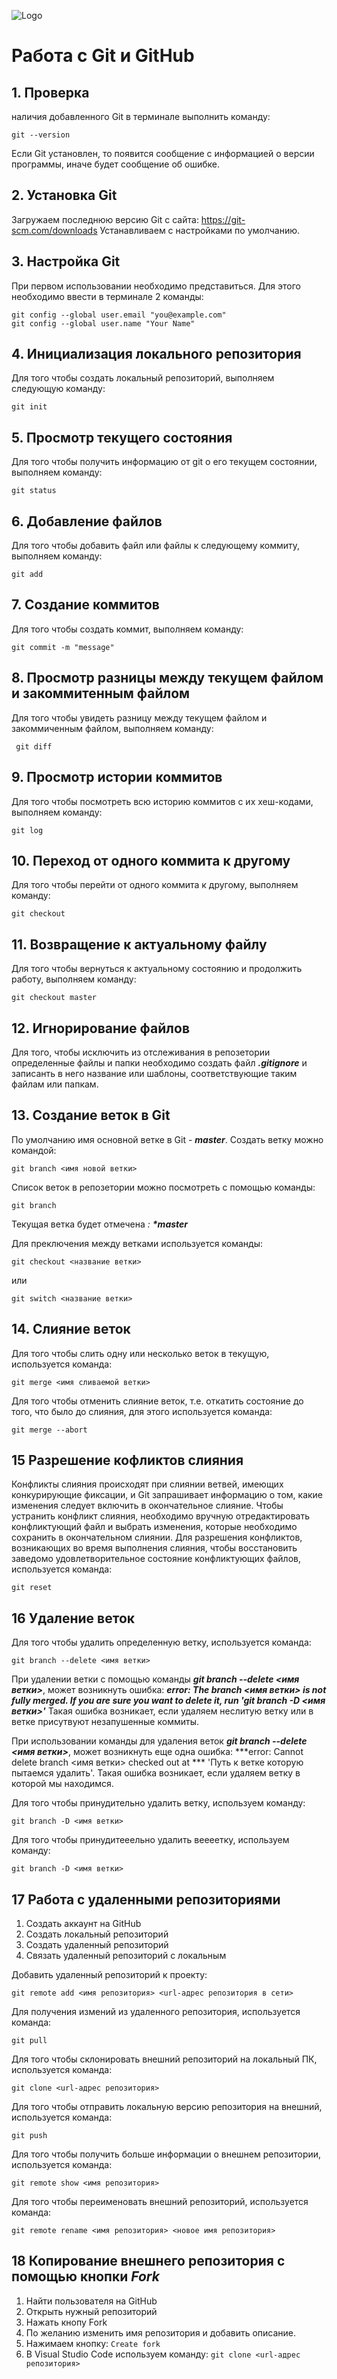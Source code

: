 ![Logo](git.png)
# **Работа с Git и GitHub**

## 1. Проверка 
наличия добавленного Git
 в терминале выполнить команду:
 ```
 git --version
 ```
 Если Git  установлен, то появится сообщение с информацией о версии программы, иначе будет сообщение об ошибке.

 ## 2. Установка Git
 Загружаем последнюю версию Git c сайта: https://git-scm.com/downloads
 Устанавливаем с настройками по умолчанию.

 ## 3. Настройка Git
  При первом использовании необходимо представиться.
  Для этого необходимо ввести в терминале 2 команды: 
  ```
  git config --global user.email "you@example.com"
  git config --global user.name "Your Name"
  ```


## 4. Инициализация локального репозитория
Для того чтобы создать локальный репозиторий, выполняем следующую команду: 
```
git init
```


  ## 5. Просмотр текущего состояния
  Для того чтобы получить информацию от git о его текущем состоянии, выполняем команду: 
  ```
  git status
  ```
  ## 6. Добавление файлов
  Для того чтобы добавить файл или файлы к следующему коммиту, выполняем команду: 
  ```
  git add
  ```

  ## 7. Создание коммитов
  Для того чтобы создать коммит, выполняем команду:
   ```
   git commit -m "message"
   ```

  ## 8. Просмотр разницы между текущем файлом и закоммитенным файлом
  Для того чтобы увидеть разницу между текущем файлом и закоммиченным файлом, выполняем команду:
  ```
   git diff
   ```

  ## 9. Просмотр истории коммитов
  Для того чтобы посмотреть всю историю коммитов с их хеш-кодами, выполняем команду: 
  ```
  git log
  ```
  
  ## 10. Переход от одного коммита к другому
  Для того чтобы перейти от одного коммита к другому, выполняем команду:
   ```
   git checkout
   ```

  ## 11. Возвращение к актуальному файлу
  Для того чтобы вернуться к актуальному состоянию и продолжить работу, выполняем команду: 
  ```
  git checkout master
  ```

  ## 12. Игнорирование файлов
  Для того, чтобы исключить из отслеживания в репозетории определенные файлы и папки необходимо создать файл ***.gitignore*** и записанть в него название или шаблоны, соответствующие таким файлам или папкам.
   
  ## 13. Создание веток в Git
  По умолчанию имя основной ветке в Git - ***master***. 
  Создать ветку можно командой:
  ```
  git branch <имя новой ветки>
  ```
  Список веток в репозетории можно посмотреть с помощью команды:
   ```
   git branch
   ```
   Текущая ветка будет отмечена *: **\*master***

   Для преключения между ветками используется команды:
  ```
  git checkout <название ветки>
  ```
  или
  ```
  git switch <название ветки>
  ```
  
## 14. Слияние веток
Для того чтобы слить одну или несколько веток в текущую, используется команда:
```
git merge <имя сливаемой ветки>
```
Для того чтобы отменить слияние веток, т.е. откатить состояние до того, что было до слияния, для этого используется команда:
```
git merge --abort
```
  ## 15 Разрешение кофликтов слияния
  Конфликты слияния происходят при слиянии ветвей, имеющих конкурирующие фиксации, и Git запрашивает информацию о том, какие изменения следует включить в окончательное слияние.
  Чтобы устранить конфликт слияния, необходимо вручную отредактировать конфликтующий файл и выбрать изменения, которые необходимо сохранить в окончательном слиянии.
  Для разрешения конфликтов, возникающих во время выполнения слияния, чтобы восстановить заведомо удовлетворительное состояние конфликтующих файлов, используется команда:
```
git reset
```
  ## 16 Удаление веток
  Для того чтобы удалить определенную ветку, используется команда:
  ```
  git branch --delete <имя ветки>
  ```
  При удалении ветки с помощью команды ***git branch --delete <имя ветки>***, может возникнуть ошибка:
  ***error: The branch <имя ветки> is not fully merged. If you are sure you want to delete it, run 'git branch -D <имя ветки>'***
  Такая ошибка возникает, если удаляем неслитую ветку или в ветке присутвуют незапушенные коммиты.

  При использовании команды для удаления веток ***git branch --delete <имя ветки>***, может возникнуть еще одна ошибка:
  ***error: Cannot delete branch <имя ветки> checked out at *** 'Путь к ветке которую пытаемся удалить'.
  Такая ошибка возникает, если удаляем ветку в которой мы находимся.
  
  Для того чтобы принудительно удалить ветку, используем команду:
  ```
  git branch -D <имя ветки>
  ```

  Для того чтобы принудитееельно удалить веееетку, используем команду:
  ```
  git branch -D <имя ветки>
  ```
  ## 17 Работа с удаленными репозиториями
  1. Создать аккаунт на GitHub
  2. Создать локальный репозиторий
  3. Создать удаленный репозиторий
  4. Связать удаленный репозиторий с локальным 

  Добавить удаленный репозиторий к проекту:
  ```
  git remote add <имя репозитория> <url-адрес репозитория в сети>
  ```
  Для получения измений из удаленного репозитория, используется команда: 
  ```
  git pull
  ```
  Для того чтобы склонировать внешний репозиторий на локальный ПК, используется команда: 
  ```
  git clone <url-адрес репозитория>
  ```
  Для того чтобы отправить локальную версию репозитория на внешний, используется команда:
  ```
  git push
  ```
  Для того чтобы получить больше информации о внешнем репозитории, используется команда:
  ```
  git remote show <имя репозитория>
  ```
  Для того чтобы переименовать внешний репозиторий, используется команда:
  ```
  git remote rename <имя репозитория> <новое имя репозитория>
  ```
   ## 18 Копирование внешнего репозитория с помощью кнопки ***Fork***
  1. Найти пользователя на GitHub
  2. Открыть нужный репозиторий 
  3. Нажать кнопу Fork
  4. По желанию изменить имя репозитория и добавить описание.
  5. Нажимаем кнопку: `Create fork`
  6. В Visual Studio Code используем команду: `git clone <url-адрес репозитория>`